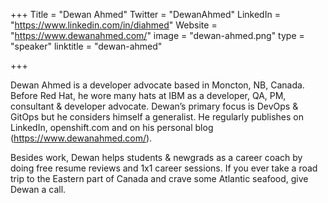 +++
Title = "Dewan Ahmed"
Twitter = "DewanAhmed"
LinkedIn = "https://www.linkedin.com/in/diahmed"
Website = "https://www.dewanahmed.com/"
image = "dewan-ahmed.png"
type = "speaker"
linktitle = "dewan-ahmed"

+++

Dewan Ahmed is a developer advocate based in Moncton, NB, Canada. Before Red Hat, he wore many hats at IBM as a developer, QA, PM, consultant & developer advocate. Dewan’s primary focus is DevOps & GitOps but he considers himself a generalist. He regularly publishes on LinkedIn, openshift.com and on his personal blog (https://www.dewanahmed.com/).

Besides work, Dewan helps students & newgrads as a career coach by doing free resume reviews and 1x1 career sessions. If you ever take a road trip to the Eastern part of Canada and crave some Atlantic seafood, give Dewan a call.